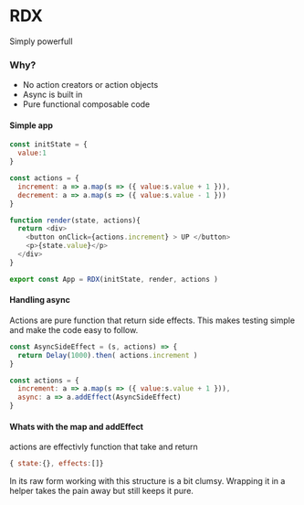 # RDX 

Simply powerfull

### Why?

* No action creators or action objects
* Async is built in
* Pure functional composable code

#### Simple app

```javascript
const initState = {
  value:1
}

const actions = {
  increment: a => a.map(s => ({ value:s.value + 1 })),
  decrement: a => a.map(s => ({ value:s.value - 1 }))
}

function render(state, actions){
  return <div>
    <button onClick={actions.increment} > UP </button>
    <p>{state.value}</p> 
  </div>
}

export const App = RDX(initState, render, actions )
```

#### Handling async

Actions are pure function that return side effects. This makes testing simple and make the code easy to follow. 

```javascript
const AsyncSideEffect = (s, actions) => {
  return Delay(1000).then( actions.increment )
}

const actions = {
  increment: a => a.map(s => ({ value:s.value + 1 })),
  async: a => a.addEffect(AsyncSideEffect)
}
```

#### Whats with the map and addEffect

actions are effectivly function that take and return 

```javascript
{ state:{}, effects:[]}
```

In its raw form working with this structure is a bit clumsy. Wrapping it in a helper takes the pain away but still keeps it pure. 